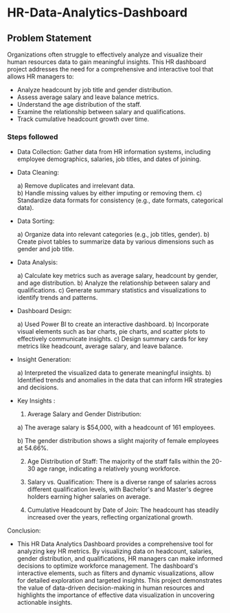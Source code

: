 # HR-Data-Analytics-Dashboard


## Problem Statement

Organizations often struggle to effectively analyze and visualize their human resources data to gain meaningful insights. This HR dashboard project addresses the need for a comprehensive and interactive tool that allows HR managers to:

- Analyze headcount by job title and gender distribution.
- Assess average salary and leave balance metrics.
- Understand the age distribution of the staff.
- Examine the relationship between salary and qualifications.
- Track cumulative headcount growth over time.


### Steps followed 

- Data Collection: Gather data from HR information systems, including employee demographics, salaries, job titles, and dates of joining.
- Data Cleaning: 
    
    a) Remove duplicates and irrelevant data.  
    b) Handle missing values by either imputing or removing them.
    c) Standardize data formats for consistency (e.g., date formats, categorical data).
- Data Sorting: 

    a) Organize data into relevant categories (e.g., job titles, gender).
    b) Create pivot tables to summarize data by various dimensions such as gender and job title.

- Data Analysis:

    a) Calculate key metrics such as average salary, headcount by gender, and age distribution.
    b) Analyze the relationship between salary and qualifications.
    c) Generate summary statistics and visualizations to identify trends and patterns.

- Dashboard Design:

    a) Used Power BI to create an interactive dashboard.
    b) Incorporate visual elements such as bar charts, pie charts, and scatter plots to effectively communicate insights.
    c) Design summary cards for key metrics like headcount, average salary, and leave balance.

- Insight Generation: 

    a) Interpreted the visualized data to generate meaningful insights.
    b) Identified trends and anomalies in the data that can inform HR strategies and decisions.


- Key Insights :

  1) Average Salary and Gender Distribution: 
  
    a) The average salary is $54,000, with a headcount of 161 employees.

    b) The gender distribution shows a slight majority of female employees at 54.66%.

  2) Age Distribution of Staff: The majority of the staff falls within the 20-30 age range, indicating a relatively young workforce.
  
  3) Salary vs. Qualification: There is a diverse range of salaries across different qualification levels, with Bachelor's and Master's degree holders earning higher salaries on average.
  
  4) Cumulative Headcount by Date of Join: The headcount has steadily increased over the years, reflecting organizational growth.
  
Conclusion:

- This HR Data Analytics Dashboard provides a comprehensive tool for analyzing key HR metrics. By visualizing data on headcount, salaries, gender distribution, and qualifications, HR managers can make informed decisions to optimize workforce management. The dashboard's interactive elements, such as filters and dynamic visualizations, allow for detailed exploration and targeted insights. This project demonstrates the value of data-driven decision-making in human resources and highlights the importance of effective data visualization in uncovering actionable insights.
